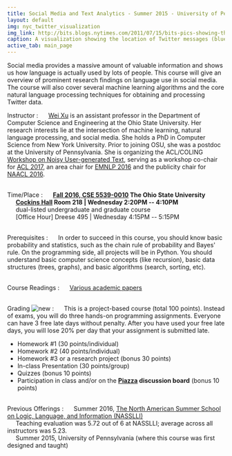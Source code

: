 ```yaml
---
title: Social Media and Text Analytics - Summer 2015 - University of Pennsylvania
layout: default
img: nyc_twitter_visualization
img_link: http://bits.blogs.nytimes.com/2011/07/15/bits-pics-showing-the-location-of-tweets-and-flickr-photos/
caption: A visualization showing the location of Twitter messages (blue) and Flickr photos (orange) in New York City by Eric Fischer
active_tab: main_page 
---
```



Social media provides a massive amount of valuable information and shows us how language is actually used by lots of people. This course will give an overview of prominent research findings on language use in social media. The course will also cover several machine learning algorithms and the core natural language processing techniques for obtaining and processing Twitter data.


Instructor
: &nbsp;&nbsp;&nbsp;&nbsp; [Wei Xu](http://cocoxu.github.io) is an assistant professor in the Department of Computer Science and Engineering at the Ohio State University. Her research interests lie at the intersection of machine learning, natural language processing, and social media. She holds a PhD in Computer Science from New York University. Prior to joining OSU, she was a postdoc at the University of Pennsylvania. She is organizing the ACL/COLING [Workshop on Noisy User-generated Text](http://noisy-text.github.io/), serving as a workshop co-chair for [ACL 2017](http://acl2017.org/), an area chair for [EMNLP 2016](http://www.emnlp2016.net/) and the publicity chair for [NAACL 2016](http://naacl.org/naacl-hlt-2016/). 


<br>Time/Place 
: &nbsp;&nbsp;&nbsp;&nbsp; **[Fall 2016, CSE 5539-0010](https://cse.osu.edu/department/courses/course-schedule) The Ohio State University** <br> &nbsp;&nbsp;&nbsp;&nbsp; **[Cockins Hall](https://www.osu.edu/map/google.php?buildingIn=063) Room 218 | Wednesday 2:20PM -- 4:10PM** 
<br> &nbsp;&nbsp;&nbsp;&nbsp; dual-listed undergraduate and graduate course
<br> &nbsp;&nbsp;&nbsp;&nbsp; [Office Hour] Dreese 495 | Wednesday 4:15PM -- 5:15PM

<br>Prerequisites
: &nbsp;&nbsp;&nbsp;&nbsp; In order to succeed in this course, you should know basic probability and statistics, such as the chain rule of probability and Bayes' rule. On the programming side, all projects will be in Python. You should understand basic computer science concepts (like recursion), basic data structures (trees, graphs), and basic algorithms (search, sorting, etc). 


<br>Course Readings
: &nbsp;&nbsp;&nbsp;&nbsp; [Various academic papers](syllabus.html)

<br>Grading ![new](assets/img/new_1.gif) 
: &nbsp;&nbsp;&nbsp;&nbsp; This is a project-based course (total 100 points). Instead of exams, you will do three hands-on programming assignments. Everyone can have 3 free late days without penalty. After you have used your free late days, you will lose 20% per day that your assignment is submitted late. 

* Homework #1 (30 points/individual)
* Homework #2 (40 points/individual)
* Homework #3  or a research project (bonus 30 points)
* In-class Presentation (30 points/group)
* Quizzes (bonus 10 points)
* Participation in class and/or on the **[Piazza](https://piazza.com/class/ishtc5j4j6h4p9) discussion board** (bonus 10 points)


<br>Previous Offerings
: &nbsp;&nbsp;&nbsp;&nbsp; Summer 2016, [The North American Summer School on Logic, Language, and Information (NASSLLI)](http://nasslli2016.rutgers.edu/about_nasslli.html) 
<br> &nbsp;&nbsp;&nbsp;&nbsp; Teaching evaluation was 5.72 out of 6 at NASSLLI; average across all instructors was 5.23. 
<br> &nbsp;&nbsp;&nbsp;&nbsp; Summer 2015, University of Pennsylvania (where this course was first designed and taught)


